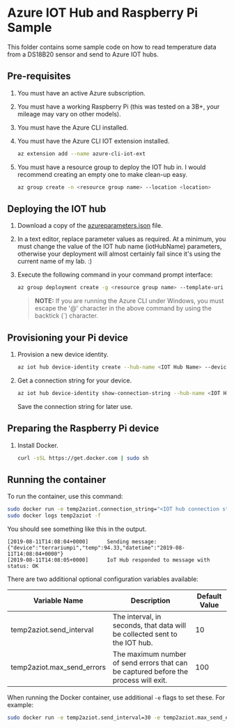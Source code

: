 # Azure IOT Hub and Raspberry Pi Sample

This folder contains some sample code on how to read temperature data from a DS18B20 sensor and send to Azure IOT hubs.

## Pre-requisites

1. You must have an active Azure subscription.
1. You must have a working Raspberry Pi (this was tested on a 3B+, your mileage may vary on other models).
1. You must have the Azure CLI installed.
1. You must have the Azure CLI IOT extension installed.

    ```bash
    az extension add --name azure-cli-iot-ext
    ```

1. You must have a resource group to deploy the IOT hub in. I would recommend creating an empty one to make clean-up easy.

    ```bash
    az group create -n <resource group name> --location <location>
    ```

## Deploying the IOT hub

1. Download a copy of the [azureparameters.json](azureparameters.json) file.
1. In a text editor, replace parameter values as required. At a minimum, you must change the value of the IOT hub name (iotHubName) parameters, otherwise your deployment will almost certainly fail since it's using the current name of my lab. :)
1. Execute the following command in your command prompt interface:

    ```bash
    az group deployment create -g <resource group name> --template-uri https://github.com/yardbirdsax/pi-lab/az-iot-temp/azuredeploy.json --parameters @<path to parameters file>
    ```

    >**NOTE:** If you are running the Azure CLI under Windows, you must escape the '@' character in the above command by using the backtick (`) character.

## Provisioning your Pi device

1. Provision a new device identity.

    ```bash
    az iot hub device-identity create --hub-name <IOT Hub Name> --device-id <device name>
    ```

1. Get a connection string for your device.

    ```bash
    az iot hub device-identity show-connection-string --hub-name <IOT Hub Name> --device-id <device name> --output table
    ```

    Save the connection string for later use.

## Preparing the Raspberry Pi device

1. Install Docker.

    ```bash
    curl -sSL https://get.docker.com | sudo sh
    ```

## Running the container

To run the container, use this command:

```bash
sudo docker run -e temp2aziot.connection_string="<IOT hub connection string>" -d -h ${HOSTNAME} --name temp2aziot yardbirdsax/temp2aziot:latest
sudo docker logs temp2aziot -f
```

You should see something like this in the output.

```
[2019-08-11T14:08:04+0000]      Sending message: {"device":"terrariumpi","temp":94.33,"datetime":"2019-08-11T14:08:04+0000"}
[2019-08-11T14:08:05+0000]      IoT Hub responded to message with status: OK
```

There are two additional optional configuration variables available:

| Variable Name                 | Description                                       | Default Value |
|-------------------------------|---------------------------------------------------|---------------|
| temp2aziot.send_interval      | The interval, in seconds, that data will be collected sent to the IOT hub.  | 10
| temp2aziot.max_send_errors    | The maximum number of send errors that can be captured before the process will exit. | 100

When running the Docker container, use additional `-e` flags to set these. For example:

```bash
sudo docker run -e temp2aziot.send_interval=30 -e temp2aziot.max_send_errors=10 -e temp2aziot.connection_string="<IOT hub connection string>" -d -h ${HOSTNAME} --name temp2aziot yardbirdsax/temp2aziot:latest
```
